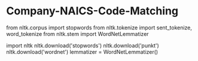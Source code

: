 # Company-NAICS-Code-Matching

from nltk.corpus import stopwords
from nltk.tokenize import sent_tokenize, word_tokenize
from nltk.stem import WordNetLemmatizer 

import nltk
nltk.download('stopwords')
nltk.download('punkt')
nltk.download('wordnet')
lemmatizer = WordNetLemmatizer()
